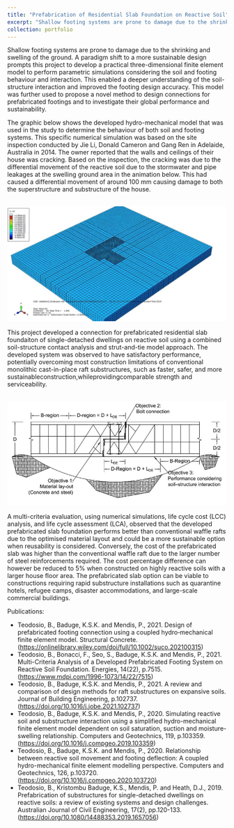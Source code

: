 ```yaml
---
title: "Prefabrication of Residential Slab Foundation on Reactive Soil"
excerpt: "Shallow footing systems are prone to damage due to the shrinking and swelling of the ground. Through multiphysics modelling, the concept of sustainability and prefabrication have been applied to develop innovative design of residential footings.<br/><img src='/images/soil_move.gif'>"
collection: portfolio
---
```


Shallow footing systems are prone to damage due to the shrinking and swelling of the ground. A paradigm shift to a more sustainable design prompts this project to develop a practical three-dimensional finite element model to perform parametric simulations considering the soil and footing behaviour and interaction. This enabled a deeper understanding of the soil-structure interaction and improved the footing design accuracy. This model was further used to propose a novel method to design connections for prefabricated footings and to investigate their global performance and sustainability.

The graphic below shows the developed hydro-mechanical model that was used in the study to determine the behaviour of both soil and footing systems. This specific numerical simulation was based on the site inspection conducted by Jie Li, Donald Cameron and Gang Ren in Adelaide, Australia in 2014. The owner reported that the walls and ceilings of their house was cracking. Based on the inspection, the cracking was due to the differential movement of the reactive soil due to the stormwater and pipe leakages at the swelling ground area in the animation below. This had caused a differential movement of around 100 mm causing damage to both the superstructure and substructure of the house.

<br/><img src='/images/soil_move.gif'>

This project developed a connection for prefabricated residential slab foundaiton of single-detached dwellings on reactive soil using a combined soil-structure contact analysis and strut-and-tie model approach. The developed system was observed to have satisfactory performance, potentially overcoming most construction limitations of conventional monolithic cast-in-place raft substructures, such as faster, safer, and more sustainableconstruction,whileprovidingcomparable strength and serviceability.

<br/><img src='/images/prefab_connection.JPG'>

A multi-criteria evaluation, using numerical simulations, life cycle cost (LCC) analysis, and life cycle assessment (LCA), observed that the developed prefabricated slab foundation performs better than conventional waffle rafts due to the optimised material layout and could be a more sustainable option when reusability is considered. Conversely, the cost of the prefabricated slab was higher than the conventional waffle raft due to the larger number of steel reinforcements required. The cost percentage difference can however be reduced to 5% when constructed on highly reactive soils with a larger house floor area. The prefabricated slab option can be viable to constructions requiring rapid substructure installations such as quarantine hotels, refugee camps, disaster accommodations, and large-scale commercial buildings.

Publications: 
* Teodosio, B., Baduge, K.S.K. and Mendis, P., 2021. Design of prefabricated footing connection using a coupled hydro‐mechanical finite element model. Structural Concrete.
  (https://onlinelibrary.wiley.com/doi/full/10.1002/suco.202100315)
* Teodosio, B., Bonacci, F., Seo, S., Baduge, K.S.K. and Mendis, P., 2021. Multi-Criteria Analysis of a Developed Prefabricated Footing System on Reactive Soil Foundation. Energies, 14(22), p.7515.
  (https://www.mdpi.com/1996-1073/14/22/7515)
* Teodosio, B., Baduge, K.S.K. and Mendis, P., 2021. A review and comparison of design methods for raft substructures on expansive soils. Journal of Building Engineering, p.102737.
  (https://doi.org/10.1016/j.jobe.2021.102737)
* Teodosio, B., Baduge, K.S.K. and Mendis, P., 2020. Simulating reactive soil and substructure interaction using a simplified hydro-mechanical finite element model dependent on soil saturation, suction and moisture-swelling relationship. Computers and Geotechnics, 119, p.103359.
  (https://doi.org/10.1016/j.compgeo.2019.103359)
* Teodosio, B., Baduge, K.S.K. and Mendis, P., 2020. Relationship between reactive soil movement and footing deflection: A coupled hydro-mechanical finite element modelling perspective. Computers and Geotechnics, 126, p.103720.
  (https://doi.org/10.1016/j.compgeo.2020.103720)
* Teodosio, B., Kristombu Baduge, K.S., Mendis, P. and Heath, D.J., 2019. Prefabrication of substructures for single-detached dwellings on reactive soils: a review of existing systems and design challenges. Australian Journal of Civil Engineering, 17(2), pp.120-133.
  (https://doi.org/10.1080/14488353.2019.1657056)
